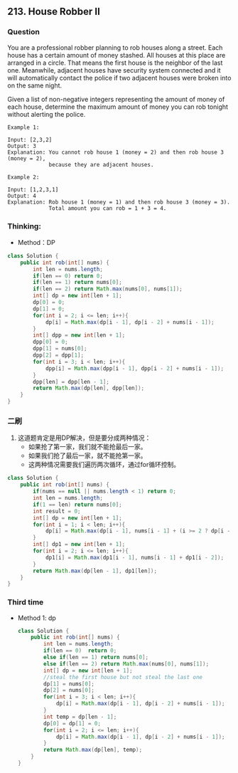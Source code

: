 ## 213. House Robber II

### Question
You are a professional robber planning to rob houses along a street. Each house has a certain amount of money stashed. All houses at this place are arranged in a circle. That means the first house is the neighbor of the last one. Meanwhile, adjacent houses have security system connected and it will automatically contact the police if two adjacent houses were broken into on the same night.

Given a list of non-negative integers representing the amount of money of each house, determine the maximum amount of money you can rob tonight without alerting the police.

```
Example 1:

Input: [2,3,2]
Output: 3
Explanation: You cannot rob house 1 (money = 2) and then rob house 3 (money = 2),
             because they are adjacent houses.

Example 2:

Input: [1,2,3,1]
Output: 4
Explanation: Rob house 1 (money = 1) and then rob house 3 (money = 3).
             Total amount you can rob = 1 + 3 = 4.
```

### Thinking:
* Method：DP

```Java
class Solution {
    public int rob(int[] nums) {
        int len = nums.length;
        if(len == 0) return 0;
        if(len == 1) return nums[0];
        if(len == 2) return Math.max(nums[0], nums[1]);
        int[] dp = new int[len + 1];
        dp[0] = 0;
        dp[1] = 0;
        for(int i = 2; i <= len; i++){
            dp[i] = Math.max(dp[i - 1], dp[i - 2] + nums[i - 1]);
        }
        int[] dpp = new int[len + 1];
        dpp[0] = 0;
        dpp[1] = nums[0];
        dpp[2] = dpp[1];
        for(int i = 3; i < len; i++){
            dpp[i] = Math.max(dpp[i - 1], dpp[i - 2] + nums[i - 1]);
        }
        dpp[len] = dpp[len - 1];
        return Math.max(dp[len], dpp[len]);
    }
}
```

### 二刷
1. 这道题肯定是用DP解决，但是要分成两种情况：
    * 如果抢了第一家，我们就不能抢最后一家。
    * 如果我们抢了最后一家，就不能抢第一家。
    * 这两种情况需要我们遍历两次循环，通过for循环控制。
```Java
class Solution {
    public int rob(int[] nums) {
        if(nums == null || nums.length < 1) return 0;
        int len = nums.length;
        if(1 == len) return nums[0];
        int result = 0;
        int[] dp = new int[len + 1];
        for(int i = 1; i < len; i++){
            dp[i] = Math.max(dp[i - 1], nums[i - 1] + (i >= 2 ? dp[i - 2] : 0));
        }
        int[] dp1 = new int[len + 1];
        for(int i = 2; i <= len; i++){
            dp1[i] = Math.max(dp1[i - 1], nums[i - 1] + dp1[i - 2]);
        }
        return Math.max(dp[len - 1], dp1[len]);
    }
}
```

### Third time
* Method 1: dp
  ```Java
  class Solution {
      public int rob(int[] nums) {
          int len = nums.length;
          if(len == 0)  return 0;
          else if(len == 1) return nums[0];
          else if(len == 2) return Math.max(nums[0], nums[1]);
          int[] dp = new int[len + 1];
          //steal the first house but not steal the last one
          dp[1] = nums[0];
          dp[2] = nums[0];
          for(int i = 3; i < len; i++){
              dp[i] = Math.max(dp[i - 1], dp[i - 2] + nums[i - 1]);
          }
          int temp = dp[len - 1];
          dp[0] = dp[1] = 0;
          for(int i = 2; i <= len; i++){
              dp[i] = Math.max(dp[i - 1], dp[i - 2] + nums[i - 1]);
          }
          return Math.max(dp[len], temp);
      }
  }
  ```
